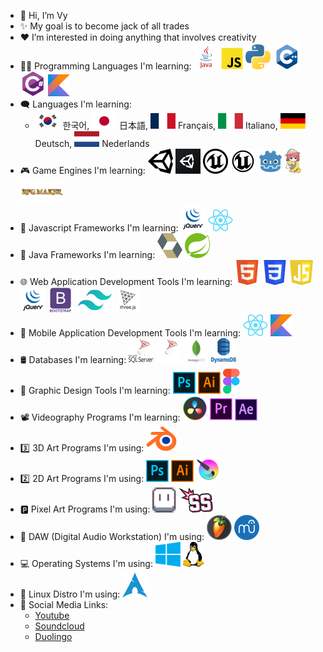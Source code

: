 - 👋 Hi, I’m Vy
- ✨ My goal is to become jack of all trades
- ❤️ I’m interested in doing anything that involves creativity
- 🧑‍💻 Programming Languages I'm learning:
![Java](./img/java.png) ![Javascript](./img/js.png) ![Python](./img/python.png) ![C++](./img/cpp.png) ![C#](./img/cs.png) ![Kotlin](./img/kotlin.png)
- 🗨️ Languages I'm learning:
  - <img src="./img/kr.png" width="40px" height="25px"> 한국어, <img src="./img/jp.png" width="40px" height="25px"> 日本語, <img src="./img/fr.png" width="40px" height="25px"> Français, <img src="./img/italy.png" width="40px" height="25px"> Italiano, <img src="./img/germany.png" width="40px" height="25px"> Deutsch, <img src="./img/netherlands.png" width="40px" height="25px"> Nederlands
- 🎮 Game Engines I'm learning: 
![Unity](./img/unity.png#gh-light-mode-only) ![Unity](./img/unity-dark.png#gh-dark-mode-only) ![Unreal](./img/unreal.png#gh-light-mode-only) ![Unreal](./img/unreal-dark.png#gh-dark-mode-only) ![Godot](./img/godot.png) ![Ren'py](./img/renpy.png) ![RPG Maker](./img/rpgmaker.png)
- 🧩 Javascript Frameworks I'm learning:
![jQuery](./img/jquery.png) ![React](./img/react.png)
- 🧩 Java Frameworks I'm learning: ![Hibernate](./img/hibernate.png) ![Spring](./img/spring.png)
- 🌐 Web Application Development Tools I'm learning: ![HTML5](./img/html.png) ![CSS3](./img/css.png) ![JS](./img/js-shield.png) ![jQuery](./img/jquery.png) ![Bootstrap](./img/bootstrap.png) ![Tailwind CSS](./img/tailwind.png) ![ThreeJS](./img/three.png)
- 📱 Mobile Application Development Tools I'm learning: ![React](./img/react.png) ![Kotlin](./img/kotlin.png)
- 🛢️ Databases I'm learning: ![SQLServer](./img/mssql.png#gh-light-mode-only) ![SQLServer](./img/mssql-dark.png) ![MongoDB](./img/mongo.png) ![DynamoDB](./img/dynamo.png)
- 🎨 Graphic Design Tools I'm learning:
![Photoshop](./img/ps.png) ![Illustrator](./img/ai.png) ![Figma](./img/figma.png)
- 📽️ Videography Programs I'm learning: ![Davinci Resolve](./img/davinci.png) ![Premiere Pro](./img/pr.png) ![After Effects](./img/ae.png)
- 3️⃣ 3D Art Programs I'm using: ![Blender](./img/blender.png)
- 2️⃣ 2D Art Programs I'm using: ![Photoshop](./img/ps.png) ![Illustrator](./img/ai.png) ![Krita](./img/krita.png)
- 🅿️ Pixel Art Programs I'm using: ![Aseprite](./img/aseprite.png) ![Smack Studio](./img/smack.png)
- 🎹 DAW (Digital Audio Workstation) I'm using: ![FL Studio](./img/fl.png) ![Musescore](./img/musescore.png)
- 💻 Operating Systems I'm using: ![Window](./img/window.png) ![Linux](./img/linux.png)
- 💽 Linux Distro I'm using: ![Arch](./img/arch.png)
- 🤝 Social Media Links:
  - <a href="https://www.youtube.com/channel/UC11L_9f8oYKYPPMg1KBKwkQ">Youtube</a>
  - <a href="https://soundcloud.com/just-vy">Soundcloud</a>
  - <a href="https://www.duolingo.com/profile/Just_Vy">Duolingo</a>

